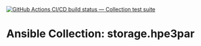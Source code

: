 [![GitHub Actions CI/CD build status — Collection test suite](https://github.com/ansible-collection-migration/storage.hpe3par/workflows/Collection%20test%20suite/badge.svg?branch=master)](https://github.com/ansible-collection-migration/storage.hpe3par/actions?query=workflow%3A%22Collection%20test%20suite%22)

Ansible Collection: storage.hpe3par
=================================================